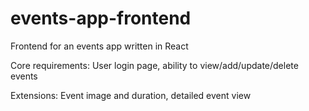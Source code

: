 # events-app-frontend

Frontend for an events app written in React

Core requirements: User login page, ability to view/add/update/delete events

Extensions: Event image and duration, detailed event view
